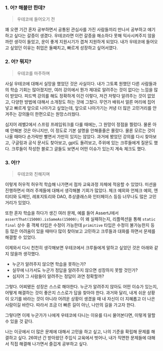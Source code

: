 ### 1. 어? 해볼만 한데?

> 우테코에 들어오기 전
> 

꽤 오랜 기간 혼자 공부하면서 공통된 관심사를 가진 사람들끼리 만나서 공부하고 얘기하고 싶다는 갈증이 생겼다. 
우테코라면 이런 갈증을 해소하다 못해 익사시켜주지 않을까란 생각이 들었고, 운이 좋게 지원시기가 겹쳐 지원하게 되었다. 
내가 우테코에 들어오고 싶었던 이유는 취업은 둘째치고, 빠르게 성장하고 싶어서였다.
   
   

### 2. 어? 뭐지?

> 우테코를 마주하며
> 

사실 우테코에 대해서 실망을 했었던 것은 사실이다. 내가 그토록 원했던 다른 사람들과의 학습 기회는 많아졌지만, 여러 강의에서 뭔가 제대로 알려주는 것이 없다는 느낌을 많이 받았다. 
피드백 강의를 해도 정확하게 이건 이렇다, 저건 저렇다 알려주는 것이 없었고, 다양한 방법에 대해서 소개정도 하는 것에 그쳤다. 
무언가 배워서 얼른 머리에 집어 넣고 빠르게 앞으로 나아가고 싶었는데, 앞으로 나아가기는 커녕 더 많은 고민거리를 안겨주는 강의들이 한편으로는 원망스러웠다.

심지어 레벨2에서 스프링 프레임워크를 다룰 때에는, 그 원망이 정점을 찔렀다. 
물론 아예 안해본 것은 아니지만, 이 정도로 기본 설명을 안해줄줄은 몰랐다. 
물론 모르는 것이 나올 때마다 손가락만 빨면서 가만히 있지는 않았다. 
과거에 봤었던 강의를 다시 찾아보고, 구글링과 공식 문서도 찾아보고, gpt도 돌려보고, 주위에 있는 크루들에게 질문도 했다. 
크루들이 작성한 블로그 글들도 보면서 어떤 이슈가 있는지 계속 체크도 했다.



### 3. 어!?

> 우테코와 친해지며
> 

이렇게 허우적 허우적 학습해 나가면서 점차 교육과정 자체에 적응할 수 있었다. 미션을 진행하면서 여러 주제들에 대해서 생각해볼 기회가 많았다. 
체크 예외와 언체크 예외, 엔티티와 도메인, 레포지토리와 DAO, 추상클래스와 인터페이스 등등 너무나도 많은 고민거리가 있었다.

또한 혼자 학습을 하다가 생긴 여러 문제, 예를 들어 AssertJ에서 `assertThat(15000).isSameAs(15000);` 이 왜 실패하는지, 
리플렉션을 통해 `static final` 상수 중 객체 타입은 수정이 가능한데 `primitive` 타입은 수정이 불가능한지 등등 많은 어려움이 있을 때마다 
많이 찾아보고 고민하고 크루들과 대화를 하면서 문제를 해결할 수 있었다.

이제와서 다시 천천히 생각해보면 우테코에서 크루들에게 말하고 싶었던 것은 아래와 같지 않을까 생각했다.
- 누군가 알려주지 않으면 학습을 못하는가? 
- 실무에 나가서도 누군가 정답을 알려주지 않으면 성장하지 못할 것인가? 
- 심지어 그 사람들이 알려주는 정답이 과연 정확할까?


그렇다. 어찌됐든 성장은 스스로 해야한다. 누군가 알려주지 않아도 어떤 이슈가 있는지, 어떻게 해결하는 것이 좋은지 스스로가 답을 찾아야 한다.
과거와 달리, 내게 쉬운 상황이 오기를 바라는 것이 아니라 어려운 상황이 생겼을 때 내 자신이 더 지혜롭고 더 나은 사람이길 바란다.
따라서 조금 더 빠른 길이 아닌, 나만의 길을 가고자 한다.

그렇다면 이제 누군가가 나에게 우테코에 다니는 이유를 다시 물어본다면, 이렇게 말할 수 있을 것 같다.

나는 이곳에서 더 많은 문제에 대해서 고민을 하고 싶고, 나의 기준을 확립해 문제를 해결하고 싶다.
26여년 간 받아왔던 주입식 교육에서 벗어나, 내가 직면한 문제들에 대해서 직접 해결해 나가면서 즐겁게 공부하고 싶다.
